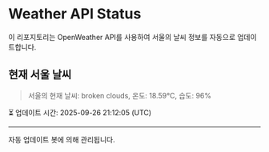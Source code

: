 
# Weather API Status

이 리포지토리는 OpenWeather API를 사용하여 서울의 날씨 정보를 자동으로 업데이트합니다.

## 현재 서울 날씨
> 서울의 현재 날씨: broken clouds, 온도: 18.59°C, 습도: 96%

⏳ 업데이트 시간: 2025-09-26 21:12:05 (UTC)

---
자동 업데이트 봇에 의해 관리됩니다.
